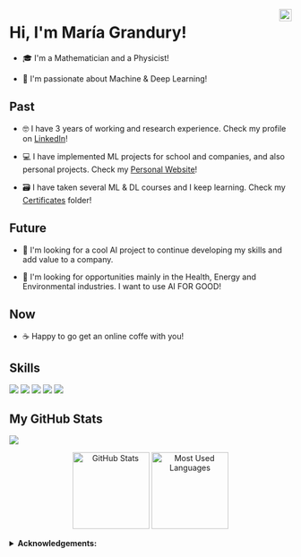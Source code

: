 <a href="https://www.linkedin.com/in/mariagrandury" target="_blank" rel="nofollow"><img align="right" alt="Linkdein" width="22px" src="https://cdn.jsdelivr.net/npm/simple-icons@v3/icons/linkedin.svg" /></a>


# Hi, I'm María Grandury!

- 🎓 I'm a Mathematician and a Physicist!

- 🤗 I'm passionate about Machine & Deep Learning!


## Past 

- 🤓 I have 3 years of working and research experience. Check my profile on [LinkedIn](https://www.linkedin.com/in/mariagrandury/)!

- 💻 I have implemented ML projects for school and companies, and also personal projects. Check my [Personal Website](https://mariagrandury.github.io/)!

- 🗃 I have taken several ML & DL courses and I keep learning. Check my [Certificates](https://github.com/mariagrandury/mariagrandury/tree/main/Certificates) folder!
<!--
🎨 I think that data visualization is a really interesting field: Check my profile on [Tableau](https://public.tableau.com/profile/maria.grandury#!/)

HackerRank
//-->


## Future

- 🌺 I'm looking for a cool AI project to continue developing my skills and add value to a company.

- 💚 I'm looking for opportunities mainly in the Health, Energy and Environmental industries. I want to use AI FOR GOOD!


## Now

- ☕️ Happy to go get an online coffe with you!


## Skills
![](https://img.shields.io/badge/Code-Python-informational?style=flat&logo=python&logoColor=white&color=00cccc)
![](https://img.shields.io/badge/Code-SQL-informational?style=flat&logo=MySQL&logoColor=white&color=00cccc)
![](https://img.shields.io/badge/Code-JavaScript-informational?style=flat&logo=javascript&logoColor=white&color=00cccc)
![](https://img.shields.io/badge/Tools-Docker-informational?style=flat&logo=docker&logoColor=white&color=00cccc)
![](https://img.shields.io/badge/Tools-AWS-informational?style=flat&logo=Amazon-AWS&logoColor=white&color=00cccc)

## My GitHub Stats

![](https://visitor-badge.glitch.me/badge?page_id=mariagrandury.mariagrandury)

<!-- Themes: https://github.com/anuraghazra/github-readme-stats/blob/master/themes/README.md -->

<p align="center"> 
  <img height="137px" src="https://github-readme-stats.vercel.app/api?username=mariagrandury&show_icons=true&theme=react" alt="GitHub Stats" >
  <img height="137px" src= "https://github-readme-stats.vercel.app/api/top-langs/?username=mariagrandury&layout=compact&theme=react" alt="Most Used Languages" >
</p>


<details close>
 <summary> <b>Acknowledgements:</b> </summary>
  
  - [shields.io badges](https://shields.io/)
  - [github-readme-stats](https://github.com/anuraghazra/github-readme-stats)
  
</details>

